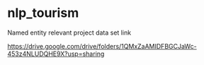 # nlp_tourism
Named entity relevant project
data set link

https://drive.google.com/drive/folders/1QMxZaAMIDFBGCJaWc-453z4NLUDQHE9X?usp=sharing
